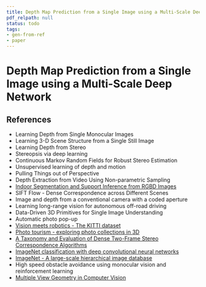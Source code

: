 ```yaml
---
title: Depth Map Prediction from a Single Image using a Multi-Scale Deep Network
pdf_relpath: null
status: todo
tags:
- gen-from-ref
- paper
---
```


# Depth Map Prediction from a Single Image using a Multi-Scale Deep Network

## References

- Learning Depth from Single Monocular Images
- Learning 3-D Scene Structure from a Single Still Image
- Learning Depth from Stereo
- Stereopsis via deep learning
- Continuous Markov Random Fields for Robust Stereo Estimation
- Unsupervised learning of depth and motion
- Pulling Things out of Perspective
- Depth Extraction from Video Using Non-parametric Sampling
- [Indoor Segmentation and Support Inference from RGBD Images](./indoor-segmentation-and-support-inference-from-rgbd-images.md)
- SIFT Flow - Dense Correspondence across Different Scenes
- Image and depth from a conventional camera with a coded aperture
- Learning long-range vision for autonomous off-road driving
- Data-Driven 3D Primitives for Single Image Understanding
- Automatic photo pop-up
- [Vision meets robotics - The KITTI dataset](./vision-meets-robotics-the-kitti-dataset.md)
- [Photo tourism - exploring photo collections in 3D](./photo-tourism-exploring-photo-collections-in-3d.md)
- [A Taxonomy and Evaluation of Dense Two-Frame Stereo Correspondence Algorithms](./a-taxonomy-and-evaluation-of-dense-two-frame-stereo-correspondence-algorithms.md)
- [ImageNet classification with deep convolutional neural networks](./imagenet-classification-with-deep-convolutional-neural-networks.md)
- [ImageNet - A large-scale hierarchical image database](./imagenet-a-large-scale-hierarchical-image-database.md)
- High speed obstacle avoidance using monocular vision and reinforcement learning
- [Multiple View Geometry in Computer Vision](./multiple-view-geometry-in-computer-vision.md)
